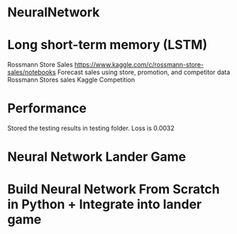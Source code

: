 # NeuralNetwork

# Long short-term memory (LSTM)
Rossmann Store Sales https://www.kaggle.com/c/rossmann-store-sales/notebooks
Forecast sales using store, promotion, and competitor data
Rossmann Stores sales Kaggle Competition

# Performance
Stored the testing results in testing folder.
Loss is 0.0032

# Neural Network Lander Game
# Build Neural Network From Scratch in Python + Integrate into lander game

